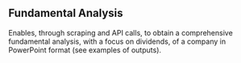 ## Fundamental Analysis

Enables, through scraping and API calls, to obtain a comprehensive fundamental analysis, with a focus on dividends, of a company in PowerPoint format (see examples of outputs).
